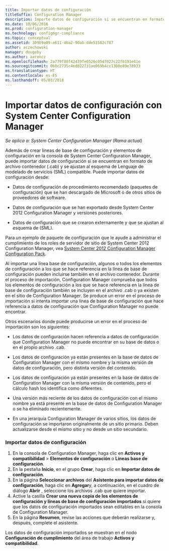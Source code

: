 ```yaml
---
title: Importar datos de configuración
titleSuffix: Configuration Manager
description: Importe datos de configuración si se encuentran en formato de archivo contenedor y se ajustan al esquema de Lenguaje de modelado de servicios compatible.
ms.date: 10/06/2016
ms.prod: configuration-manager
ms.technology: configmgr-compliance
ms.topic: conceptual
ms.assetid: 309b9a09-a611-4ba2-90ab-dde51582cf87
author: aczechowski
manager: dougeby
ms.author: aaroncz
ms.openlocfilehash: 2a779f80f42439fe6526c05d7027c22fb191e41e
ms.sourcegitcommit: 0b0c2735c4ed822731ae069b4cc1380e89e78933
ms.translationtype: HT
ms.contentlocale: es-ES
ms.lasthandoff: 05/03/2018
---
```

# <a name="import-configuration-data-with-system-center-configuration-manager"></a>Importar datos de configuración con System Center Configuration Manager

*Se aplica a: System Center Configuration Manager (Rama actual)*

Además de crear líneas de base de configuración y elementos de configuración en la consola de System Center Configuration Manager, puede importar datos de configuración si se encuentran en formato de archivo contenedor (.cab) y se ajustan al esquema de Lenguaje de modelado de servicios (SML) compatible. Puede importar datos de configuración desde:  

-   Datos de configuración de procedimiento recomendado (paquetes de configuración) que se han descargado de Microsoft o de otros sitios de proveedores de software.  

-   Datos de configuración que se han exportado desde System Center 2012 Configuration Manager y versiones posteriores.  

-   Datos de configuración que se crearon externamente y que se ajustan al esquema de (SML).  

 Para un ejemplo de paquete de configuración que le ayude a administrar el cumplimiento de los roles de servidor de sitio de System Center 2012 Configuration Manager, vea [System Center 2012 Configuration Manager Configuration Pack](http://www.microsoft.com/en-us/download/details.aspx?id=30710&WT.mc_id=rss_alldownloads_all).  

Al importar una línea base de configuración, algunos o todos los elementos de configuración a los que se hace referencia en la línea de base de configuración pueden incluirse también en el archivo contenedor. Durante el proceso de importación, Configuration Manager comprueba que todos los elementos de configuración a los que se hace referencia en la línea de base de configuración también se incluyen en el archivo .cab o ya existen en el sitio de Configuration Manager. Se produce un error en el proceso de importación si intenta importar una línea de base de configuración que hace referencia a datos de configuración que Configuration Manager no puede encontrar.  

Otros escenarios donde puede producirse un error en el proceso de importación son los siguientes:  

-   Los datos de configuración hacen referencia a datos de configuración que Configuration Manager no puede encontrar en su base de datos o en el propio archivo .cab.  

-   Los datos de configuración ya están presentes en la base de datos de Configuration Manager con el mismo nombre y la misma versión de datos de configuración, pero distinta versión del contenido.  

-   Los datos de configuración ya están presentes en la base de datos de Configuration Manager con la misma versión de contenido, pero el cálculo hash los identifica como diferentes.  

-   Una versión más reciente de los datos de configuración con el mismo nombre ya está presente en la base de datos de Configuration Manager o se ha eliminado recientemente.  

-   En una jerarquía Configuration Manager de varios sitios, los datos de configuración se importaron originalmente de un sitio primario. Deben actualizarse desde el mismo sitio y no desde un sitio secundario.  

### <a name="import-configuration-data"></a>Importar datos de configuración  

1.  En la consola de Configuration Manager, haga clic en **Activos y compatibilidad** > **Elementos de configuración** o **Líneas base de configuración**.
2.  En la pestaña **Inicio**, en el grupo **Crear**, haga clic en **Importar datos de configuración**.  
3.  En la página **Seleccionar archivos** del **Asistente para importar datos de configuración**, haga clic en **Agregar**y, a continuación, en el cuadro de diálogo **Abrir** , seleccione los archivos .cab que quiere importar.  
4.  Active la casilla **Crear una nueva copia de los elementos de configuración y líneas de base de configuración importados** si quiere que los datos de configuración importados sean editables en la consola de Configuration Manager.  
5.  En la página **Resumen**, revise las acciones que deberán realizarse y, después, complete el asistente.  

Los datos de configuración importados se muestran en el nodo **Configuración de cumplimiento** del área de trabajo **Activos y compatibilidad**.  
